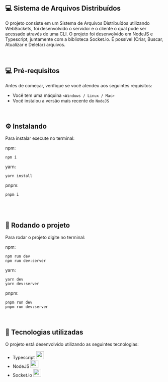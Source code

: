 ## 💻 Sistema de Arquivos Distribuídos

O projeto consiste em um Sistema de Arquivos Distribuídos utilizando WebSockets, foi desenvolvido o servidor e o cliente o qual pode ser acessado através de uma CLI.
O projeto foi desenvolvido em NodeJS e Typescript, juntamente com a biblioteca Socket.io.
É possível (Criar, Buscar, Atualizar e Deletar) arquivos.

<br/>

## 💻 Pré-requisitos

Antes de começar, verifique se você atendeu aos seguintes requisitos:
* Você tem uma máquina `<Windows / Linux / Mac>`
* Você instalou a versão mais recente do `NodeJS`

<br/>

## ⚙️ Instalando

Para instalar execute no terminal:

npm:
```
npm i
```

yarn:
```
yarn install
```

pnpm:
```
pnpm i
```

<br/>
<br/>

## 🚀 Rodando o projeto

Para rodar o projeto digite no terminal:

npm:
```
npm run dev
npm run dev:server
```
yarn:
```
yarn dev
yarn dev:server
```

pnpm:
```
pnpm run dev
pnpm run dev:server
```

<br/>


## 🚀 Tecnologias utilizadas

O projeto está desenvolvido utilizando as seguintes tecnologias:

- Typescript <img width="25px" height="25px" src="https://cdn.jsdelivr.net/gh/devicons/devicon@latest/icons/typescript/typescript-original.svg" />
- NodeJS <img width="25px" height="25px" src="https://cdn.jsdelivr.net/gh/devicons/devicon@latest/icons/nodejs/nodejs-original.svg" />
- Socket.io <img width="25px" height="25px" src="https://cdn.jsdelivr.net/gh/devicons/devicon@latest/icons/socketio/socketio-original.svg" />


